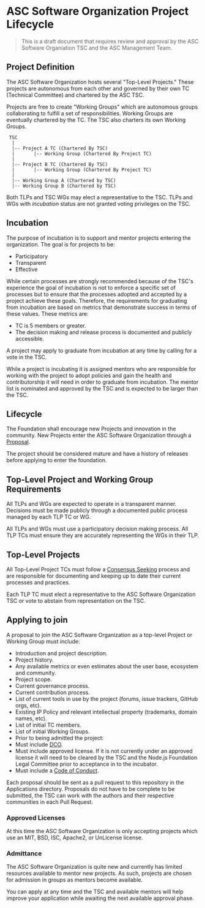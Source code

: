 # ASC Software Organization Project Lifecycle

> This is a draft document that requires review and approval by the ASC Software Organiation TSC and the ASC Management Team.

## Project Definition

The ASC Software Organization hosts several "Top-Level Projects." These projects
are autonomous from each other and governed by their own TC (Technical
Committee) and chartered by the ASC TSC.

Projects are free to create "Working Groups" which are autonomous groups
collaborating to fulfill a set of responsibilities. Working Groups are
eventually chartered by the TC. The TSC also charters its own Working
Groups.

```
 TSC
  |
  |-- Project A TC (Chartered By TSC)
  |       |-- Working Group (Chartered By Project TC)
  |
  |-- Project B TC (Chartered By TSC)
  |       |-- Working Group (Chartered By Project TC)
  |
  |-- Working Group A (Chartered by TSC)
  |-- Working Group B (Chartered by TSC)
```

Both TLPs and TSC WGs may elect a representative to the TSC. TLPs and WGs
with *incubation* status are not granted voting privileges on the TSC.

## Incubation

The purpose of incubation is to support and mentor projects entering the
organization. The goal is for projects to be:

* Participatory
* Transparent
* Effective

While certain processes are strongly recommended because of the TSC's
experience the goal of incubation is not to enforce a specific set of
processes but to ensure that the processes adopted and accepted by a
project achieve these goals. Therefore, the requirements for graduating
from incubation are based on metrics that demonstrate success in terms of
these values. These metrics are:

* TC is 5 members or greater.
* The decision making and release process is documented and publicly accessible.

A project may apply to graduate from incubation at any time by calling
for a vote in the TSC.

While a project is incubating it is assigned
mentors who are responsible for working with the project to adopt policies and
gain the health and contributorship it will need in order to graduate
from incubation. The mentor list is nominated and approved by the TSC and
is expected to be larger than the TSC.

## Lifecycle

The Foundation shall encourage new Projects and innovation in the
community. New Projects enter the ASC Software Organization through a
[Proposal](#Proposal).

The project should be considered mature and have a history of releases
before applying to enter the foundation.

## Top-Level Project and Working Group Requirements

All TLPs and WGs are expected to operate in a transparent manner.
Decisions must be made publicly through a documented public process
managed by each TLP TC or WG.

All TLPs and WGs must use a participatory decision making process. All
TLP TCs must ensure they are accurately representing the WGs in their
TLP.


## Top-Level Projects

All Top-Level Project TCs must follow a [Consensus
Seeking](https://en.wikipedia.org/wiki/Consensus-seeking_decision-making)
process and are responsible for documenting and keeping up to date their
current processes and practices.

Each TLP TC must elect a representative to the ASC Software Organization TSC or
vote to abstain from representation on the TSC.

## Applying to join

A proposal to join the ASC Software Organization as a top-level Project or
Working Group must include:

* Introduction and project description.
* Project history.
* Any available metrics or even estimates about the user base, ecosystem
and community.
* Project scope.
* Current governance process.
* Current contribution process.
* List of current tools in use by the project (forums, issue trackers,
  GitHub orgs, etc).
* Existing IP Policy and relevant intellectual property (trademarks,
  domain names, etc).
* List of initial TC members.
* List of initial Working Groups.
* Prior to being admitted the project:
 * Must include [DCO]().
 * Must include approved license. If it is not currently under an
 approved license it will need to be cleared by the TSC and the Node.js
 Foundation Legal Committee prior to acceptance in to the incubator.
 * Must include a [Code of Conduct](https://usgs-astrogeology.github.io/code/).

Each proposal should be sent as a pull request to this repository in the
Applications directory. Proposals do not have to be complete to be
submitted, the TSC can work with the authors and their respective
communities in each Pull Request.

### Approved Licenses

At this time the ASC Software Organization is only accepting projects which use an MIT,
BSD, ISC, Apache2, or UnLicense license.

### Admittance
The ASC Software Organization is quite new and currently has limited resources
available to mentor new projects. As such, projects are chosen for
admission in groups as mentors become available.

You can apply at any time and the TSC and available mentors will help
improve your application while awaiting the next available approval
phase.
